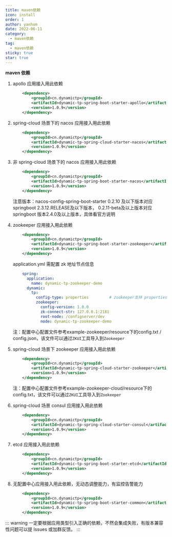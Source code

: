 ```yaml
---
title: maven依赖
icon: install
order: 1
author: yanhom
date: 2022-06-11
category:
  - maven依赖
tag:
  - maven依赖
sticky: true
star: true
---
```



**maven 依赖**

1. apollo 应用接入用此依赖
   ```xml
       <dependency>
           <groupId>cn.dynamictp</groupId>
           <artifactId>dynamic-tp-spring-boot-starter-apollo</artifactId>
           <version>1.0.9</version>
       </dependency>
   ```

2. spring-cloud 场景下的 nacos 应用接入用此依赖
   ```xml
       <dependency>
           <groupId>cn.dynamictp</groupId>
           <artifactId>dynamic-tp-spring-cloud-starter-nacos</artifactId>
           <version>1.0.9</version>
       </dependency>
   ```

3. 非 spring-cloud 场景下的 nacos 应用接入用此依赖
   ```xml
       <dependency>
           <groupId>cn.dynamictp</groupId>
           <artifactId>dynamic-tp-spring-boot-starter-nacos</artifactId>
           <version>1.0.9</version>
       </dependency>
   ```
   注意版本：nacos-config-spring-boot-starter 0.2.10 及以下版本对应 springboot 2.3.12.RELEASE及以下版本，
   0.2.11-beta及以上版本对应springboot 版本2.4.0及以上版本，具体看官方说明

4. zookeeper 应用接入用此依赖
   ```xml
       <dependency>
           <groupId>cn.dynamictp</groupId>
           <artifactId>dynamic-tp-spring-boot-starter-zookeeper</artifactId>
           <version>1.0.9</version>
       </dependency>
   ```
   application.yml 需配置 zk 地址节点信息

    ```yaml
        spring:
          application:
            name: dynamic-tp-zookeeper-demo
          dynamic:
            tp:
              config-type: properties         # zookeeper支持 properties & json 配置
              zookeeper:
                config-version: 1.0.0
                zk-connect-str: 127.0.0.1:2181
                root-node: /configserver/dev
                node: dynamic-tp-zookeeper-demo
    ```
    注：配置中心配置文件参考example-zookeeper/resource下的config.txt / config.json，该文件可以通过`ZKUI`工具导入到`Zookeeper`
   
5. spring-cloud 场景下 zookeeper 应用接入用此依赖
   ```xml
       <dependency>
           <groupId>cn.dynamictp</groupId>
           <artifactId>dynamic-tp-spring-cloud-starter-zookeeper</artifactId>
           <version>1.0.9</version>
       </dependency>
   ```
   
   注：配置中心配置文件参考example-zookeeper-cloud/resource下的config.txt，该文件可以通过`ZKUI`工具导入到`Zookeeper`

6. spring-cloud 场景 consul 应用接入用此依赖
   ```xml
       <dependency>
           <groupId>cn.dynamictp</groupId>
           <artifactId>dynamic-tp-spring-cloud-starter-consul</artifactId>
           <version>1.0.9</version>
       </dependency>
   ```

7. etcd 应用接入用此依赖
   ```xml
       <dependency>
           <groupId>cn.dynamictp</groupId>
           <artifactId>dynamic-tp-spring-boot-starter-etcd</artifactId>
           <version>1.0.9</version>
       </dependency>
   ```

8. 无配置中心应用接入用此依赖，无动态调整能力，有监控告警能力
   ```xml
       <dependency>
           <groupId>cn.dynamictp</groupId>
           <artifactId>dynamic-tp-spring-boot-starter-common</artifactId>
           <version>1.0.9</version>
       </dependency>
   ```
   
::: warning
一定要根据应用类型引入正确的依赖，不然会集成失败，有版本兼容性问题可以提 Issues 或加群反馈。
:::